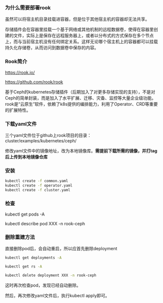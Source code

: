 ### 为什么需要部署rook

虽然可以将宿主机目录挂载进容器，但是位于其他宿主机的容器却无法共享。

存储插件会在容器里挂载一个基于网络或其他机制的远程数据卷，使得在容器里创建的文件，实际上是保存在远程服务器上，或者以分布式的方式保存在多个节点上，而与当前宿主机没有任何绑定关系。这样无论哪个宿主机上的容器都可以挂载持久化存储卷，从而访问到数据卷中保存的内容。

### Rook简介

https://rook.io/

https://github.com/rook/rook

基于Ceph的kubernetes存储插件（后期加入了对更多存储实现的支持），不是对Ceph的简单封装，而是加入了水平扩展、迁移、灾备、监控等大量企业级功能。rook是“云原生”软件，依赖了k8s提供的编排能力，利用了Operator、CRD等重要的扩展特性。

### 下载yaml文件

三个yaml文件位于github上rook项目的目录：cluster/examples/kubernetes/ceph/

修改yaml文件中的镜像地址，改为本地镜像库。**需提前下载所需的镜像，并打tag后上传到本地镜像仓库**

### 安装

```sh
kubectl create -f common.yaml
kubectl create -f operator.yaml
kubectl create -f cluster.yaml
```

### 检查

kubectl get pods -A

kubectl describe pod XXX -n rook-ceph

### 删除重建方法

直接删除pod后，会自动重启，所以应首先删除deployment

```sh
kubectl get deployments -A

kubectl get rs -A

kubectl delete deployment XXX -n rook-ceph
```

这时再次检查pod，发现已经自动删除。

然后，再次修改yaml文件后，执行kubectl apply即可。



